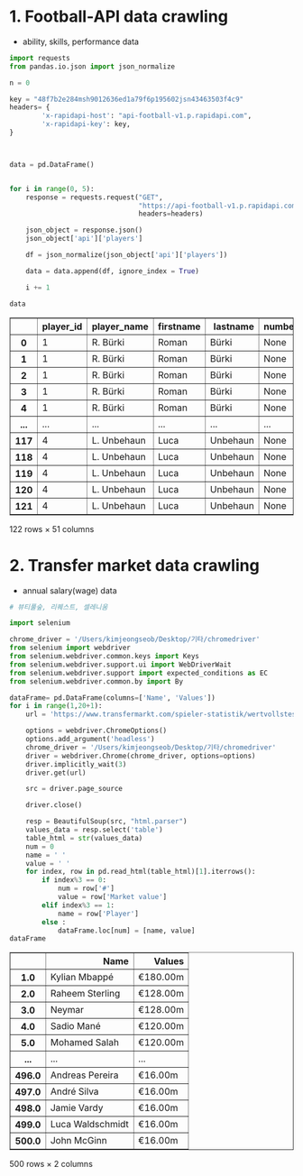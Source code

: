 # 1. Football-API data crawling

- ability, skills, performance data


```python
import requests
from pandas.io.json import json_normalize

n = 0

key = "48f7b2e284msh9012636ed1a79f6p195602jsn43463503f4c9"
headers= {
        'x-rapidapi-host': "api-football-v1.p.rapidapi.com",
        'x-rapidapi-key': key,
}



data = pd.DataFrame()


for i in range(0, 5):
    response = requests.request("GET", 
                                "https://api-football-v1.p.rapidapi.com/v2/players/player/{}".format(i), 
                                headers=headers)

    json_object = response.json()
    json_object['api']['players']

    df = json_normalize(json_object['api']['players'])

    data = data.append(df, ignore_index = True)

    i += 1
```


```python
data
```




<div>
<style scoped>
    .dataframe tbody tr th:only-of-type {
        vertical-align: middle;
    }

    .dataframe tbody tr th {
        vertical-align: top;
    }

    .dataframe thead th {
        text-align: right;
    }
</style>
<table border="1" class="dataframe">
  <thead>
    <tr style="text-align: right;">
      <th></th>
      <th>player_id</th>
      <th>player_name</th>
      <th>firstname</th>
      <th>lastname</th>
      <th>number</th>
      <th>position</th>
      <th>age</th>
      <th>birth_date</th>
      <th>birth_place</th>
      <th>birth_country</th>
      <th>...</th>
      <th>penalty.commited</th>
      <th>penalty.success</th>
      <th>penalty.missed</th>
      <th>penalty.saved</th>
      <th>games.appearences</th>
      <th>games.minutes_played</th>
      <th>games.lineups</th>
      <th>substitutes.in</th>
      <th>substitutes.out</th>
      <th>substitutes.bench</th>
    </tr>
  </thead>
  <tbody>
    <tr>
      <th>0</th>
      <td>1</td>
      <td>R. Bürki</td>
      <td>Roman</td>
      <td>Bürki</td>
      <td>None</td>
      <td>Goalkeeper</td>
      <td>30</td>
      <td>14/11/1990</td>
      <td>Münsingen</td>
      <td>Switzerland</td>
      <td>...</td>
      <td>0</td>
      <td>0</td>
      <td>0</td>
      <td>0</td>
      <td>26</td>
      <td>2321</td>
      <td>26</td>
      <td>0</td>
      <td>1</td>
      <td>1</td>
    </tr>
    <tr>
      <th>1</th>
      <td>1</td>
      <td>R. Bürki</td>
      <td>Roman</td>
      <td>Bürki</td>
      <td>None</td>
      <td>Goalkeeper</td>
      <td>30</td>
      <td>14/11/1990</td>
      <td>Münsingen</td>
      <td>Switzerland</td>
      <td>...</td>
      <td>0</td>
      <td>0</td>
      <td>0</td>
      <td>0</td>
      <td>32</td>
      <td>2880</td>
      <td>32</td>
      <td>0</td>
      <td>0</td>
      <td>0</td>
    </tr>
    <tr>
      <th>2</th>
      <td>1</td>
      <td>R. Bürki</td>
      <td>Roman</td>
      <td>Bürki</td>
      <td>None</td>
      <td>Goalkeeper</td>
      <td>30</td>
      <td>14/11/1990</td>
      <td>Münsingen</td>
      <td>Switzerland</td>
      <td>...</td>
      <td>0</td>
      <td>0</td>
      <td>0</td>
      <td>0</td>
      <td>33</td>
      <td>2970</td>
      <td>33</td>
      <td>0</td>
      <td>1</td>
      <td>0</td>
    </tr>
    <tr>
      <th>3</th>
      <td>1</td>
      <td>R. Bürki</td>
      <td>Roman</td>
      <td>Bürki</td>
      <td>None</td>
      <td>Goalkeeper</td>
      <td>30</td>
      <td>14/11/1990</td>
      <td>Münsingen</td>
      <td>Switzerland</td>
      <td>...</td>
      <td>0</td>
      <td>0</td>
      <td>0</td>
      <td>0</td>
      <td>27</td>
      <td>2430</td>
      <td>27</td>
      <td>0</td>
      <td>0</td>
      <td>1</td>
    </tr>
    <tr>
      <th>4</th>
      <td>1</td>
      <td>R. Bürki</td>
      <td>Roman</td>
      <td>Bürki</td>
      <td>None</td>
      <td>Goalkeeper</td>
      <td>30</td>
      <td>14/11/1990</td>
      <td>Münsingen</td>
      <td>Switzerland</td>
      <td>...</td>
      <td>0</td>
      <td>0</td>
      <td>0</td>
      <td>0</td>
      <td>33</td>
      <td>2970</td>
      <td>33</td>
      <td>0</td>
      <td>0</td>
      <td>0</td>
    </tr>
    <tr>
      <th>...</th>
      <td>...</td>
      <td>...</td>
      <td>...</td>
      <td>...</td>
      <td>...</td>
      <td>...</td>
      <td>...</td>
      <td>...</td>
      <td>...</td>
      <td>...</td>
      <td>...</td>
      <td>...</td>
      <td>...</td>
      <td>...</td>
      <td>...</td>
      <td>...</td>
      <td>...</td>
      <td>...</td>
      <td>...</td>
      <td>...</td>
      <td>...</td>
    </tr>
    <tr>
      <th>117</th>
      <td>4</td>
      <td>L. Unbehaun</td>
      <td>Luca</td>
      <td>Unbehaun</td>
      <td>None</td>
      <td>Goalkeeper</td>
      <td>19</td>
      <td>27/02/2001</td>
      <td>Bochum</td>
      <td>Germany</td>
      <td>...</td>
      <td>0</td>
      <td>0</td>
      <td>0</td>
      <td>0</td>
      <td>0</td>
      <td>0</td>
      <td>0</td>
      <td>0</td>
      <td>0</td>
      <td>0</td>
    </tr>
    <tr>
      <th>118</th>
      <td>4</td>
      <td>L. Unbehaun</td>
      <td>Luca</td>
      <td>Unbehaun</td>
      <td>None</td>
      <td>Goalkeeper</td>
      <td>19</td>
      <td>27/02/2001</td>
      <td>Bochum</td>
      <td>Germany</td>
      <td>...</td>
      <td>0</td>
      <td>0</td>
      <td>0</td>
      <td>0</td>
      <td>0</td>
      <td>0</td>
      <td>0</td>
      <td>0</td>
      <td>0</td>
      <td>1</td>
    </tr>
    <tr>
      <th>119</th>
      <td>4</td>
      <td>L. Unbehaun</td>
      <td>Luca</td>
      <td>Unbehaun</td>
      <td>None</td>
      <td>Goalkeeper</td>
      <td>19</td>
      <td>27/02/2001</td>
      <td>Bochum</td>
      <td>Germany</td>
      <td>...</td>
      <td>0</td>
      <td>0</td>
      <td>0</td>
      <td>0</td>
      <td>0</td>
      <td>0</td>
      <td>0</td>
      <td>0</td>
      <td>0</td>
      <td>2</td>
    </tr>
    <tr>
      <th>120</th>
      <td>4</td>
      <td>L. Unbehaun</td>
      <td>Luca</td>
      <td>Unbehaun</td>
      <td>None</td>
      <td>Goalkeeper</td>
      <td>19</td>
      <td>27/02/2001</td>
      <td>Bochum</td>
      <td>Germany</td>
      <td>...</td>
      <td>0</td>
      <td>0</td>
      <td>0</td>
      <td>0</td>
      <td>0</td>
      <td>0</td>
      <td>0</td>
      <td>0</td>
      <td>0</td>
      <td>0</td>
    </tr>
    <tr>
      <th>121</th>
      <td>4</td>
      <td>L. Unbehaun</td>
      <td>Luca</td>
      <td>Unbehaun</td>
      <td>None</td>
      <td>Goalkeeper</td>
      <td>19</td>
      <td>27/02/2001</td>
      <td>Bochum</td>
      <td>Germany</td>
      <td>...</td>
      <td>0</td>
      <td>0</td>
      <td>0</td>
      <td>0</td>
      <td>0</td>
      <td>0</td>
      <td>0</td>
      <td>0</td>
      <td>0</td>
      <td>2</td>
    </tr>
  </tbody>
</table>
<p>122 rows × 51 columns</p>
</div>



# 2. Transfer market data crawling

- annual salary(wage) data


```python
# 뷰티풀숲, 리퀘스트, 셀레니움

import selenium

chrome_driver = '/Users/kimjeongseob/Desktop/기타/chromedriver'
from selenium import webdriver
from selenium.webdriver.common.keys import Keys
from selenium.webdriver.support.ui import WebDriverWait
from selenium.webdriver.support import expected_conditions as EC
from selenium.webdriver.common.by import By

dataFrame= pd.DataFrame(columns=['Name', 'Values'])
for i in range(1,20+1):
    url = 'https://www.transfermarkt.com/spieler-statistik/wertvollstespieler/marktwertetop?ajax=yw1&page=' + str(i)

    options = webdriver.ChromeOptions()
    options.add_argument('headless')
    chrome_driver = '/Users/kimjeongseob/Desktop/기타/chromedriver'
    driver = webdriver.Chrome(chrome_driver, options=options)
    driver.implicitly_wait(3)
    driver.get(url)

    src = driver.page_source

    driver.close()

    resp = BeautifulSoup(src, "html.parser")
    values_data = resp.select('table')
    table_html = str(values_data)
    num = 0
    name = ' '
    value = ' '
    for index, row in pd.read_html(table_html)[1].iterrows():
        if index%3 == 0:
            num = row['#']
            value = row['Market value']
        elif index%3 == 1:
            name = row['Player']
        else : 
            dataFrame.loc[num] = [name, value]
dataFrame
```




<div>
<style scoped>
    .dataframe tbody tr th:only-of-type {
        vertical-align: middle;
    }

    .dataframe tbody tr th {
        vertical-align: top;
    }

    .dataframe thead th {
        text-align: right;
    }
</style>
<table border="1" class="dataframe">
  <thead>
    <tr style="text-align: right;">
      <th></th>
      <th>Name</th>
      <th>Values</th>
    </tr>
  </thead>
  <tbody>
    <tr>
      <th>1.0</th>
      <td>Kylian Mbappé</td>
      <td>€180.00m</td>
    </tr>
    <tr>
      <th>2.0</th>
      <td>Raheem Sterling</td>
      <td>€128.00m</td>
    </tr>
    <tr>
      <th>3.0</th>
      <td>Neymar</td>
      <td>€128.00m</td>
    </tr>
    <tr>
      <th>4.0</th>
      <td>Sadio Mané</td>
      <td>€120.00m</td>
    </tr>
    <tr>
      <th>5.0</th>
      <td>Mohamed Salah</td>
      <td>€120.00m</td>
    </tr>
    <tr>
      <th>...</th>
      <td>...</td>
      <td>...</td>
    </tr>
    <tr>
      <th>496.0</th>
      <td>Andreas Pereira</td>
      <td>€16.00m</td>
    </tr>
    <tr>
      <th>497.0</th>
      <td>André Silva</td>
      <td>€16.00m</td>
    </tr>
    <tr>
      <th>498.0</th>
      <td>Jamie Vardy</td>
      <td>€16.00m</td>
    </tr>
    <tr>
      <th>499.0</th>
      <td>Luca Waldschmidt</td>
      <td>€16.00m</td>
    </tr>
    <tr>
      <th>500.0</th>
      <td>John McGinn</td>
      <td>€16.00m</td>
    </tr>
  </tbody>
</table>
<p>500 rows × 2 columns</p>
</div>




```python

```
